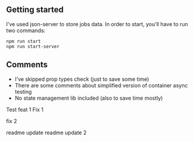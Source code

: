 ## Getting started

I've used json-server to store jobs data. In order to start, you'll have to run two commands:

```
npm run start
npm run start-server
```

## Comments

- I've skipped prop types check (just to save some time)
- There are some comments about simplified version of container async testing
- No state management lib included (also to save time mostly)

Test feat 1
Fix 1

fix 2

readme update
readme update 2
